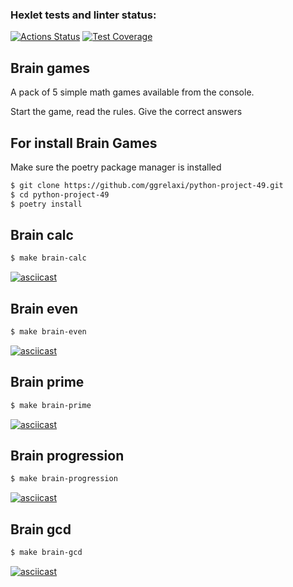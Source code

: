 ### Hexlet tests and linter status:
[![Actions Status](https://github.com/ggrelaxi/python-project-49/actions/workflows/hexlet-check.yml/badge.svg)](https://github.com/ggrelaxi/python-project-49/actions)
[![Test Coverage](https://api.codeclimate.com/v1/badges/741e91c2ce1a2ff63c6c/maintainability)](https://codeclimate.com/github/ggrelaxi/python-project-49/maintainability)

## Brain games

A pack of 5 simple math games available from the console.

Start the game, read the rules. Give the correct answers

## For install Brain Games

Make sure the poetry package manager is installed

```sh
$ git clone https://github.com/ggrelaxi/python-project-49.git
$ cd python-project-49
$ poetry install
```

## Brain calc

```sh
$ make brain-calc
```

[![asciicast](https://asciinema.org/a/640687.png)](https://asciinema.org/a/640687)

## Brain even

```sh
$ make brain-even
```

[![asciicast](https://asciinema.org/a/640690.png)](https://asciinema.org/a/640690)

## Brain prime

```sh
$ make brain-prime
```

[![asciicast](https://asciinema.org/a/640693.png)](https://asciinema.org/a/640693)

## Brain progression

```sh
$ make brain-progression
```

[![asciicast](https://asciinema.org/a/640694.png)](https://asciinema.org/a/640694)

## Brain gcd

```sh
$ make brain-gcd
```

[![asciicast](https://asciinema.org/a/640696.png)](https://asciinema.org/a/640696)

